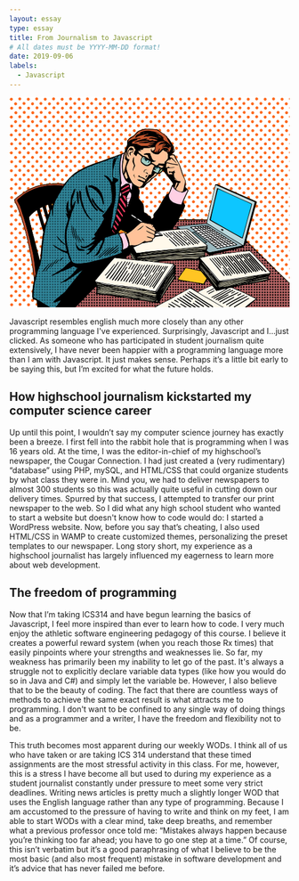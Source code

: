 ```yaml
---
layout: essay
type: essay
title: From Journalism to Javascript
# All dates must be YYYY-MM-DD format!
date: 2019-09-06
labels:
  - Javascript
---
```


<img class="ui medium left floated image" src="../images/kisspng-journalist-journalism-clip-art-office-man-5aa29b9705fb20.3684394015206061030245.png">

Javascript resembles english much more closely than any other programming language I've experienced. Surprisingly, Javascript and I...just clicked. As someone who has participated in student journalism quite extensively, I have never been happier with a programming language more than I am with Javascript. It just makes sense. Perhaps it’s a little bit early to be saying this, but I’m excited for what the future holds. 

## How highschool journalism kickstarted my computer science career

Up until this point, I wouldn’t say my computer science journey has exactly been a breeze. I first fell into the rabbit hole that is programming when I was 16 years old. At the time, I was the editor-in-chief of my highschool’s newspaper, the Cougar Connection. I had just created a (very rudimentary) “database” using PHP, mySQL, and HTML/CSS that could organize students by what class they were in. Mind you, we had to deliver newspapers to almost 300 students so this was actually quite useful in cutting down our delivery times. Spurred by that success, I attempted to transfer our print newspaper to the web. So I did what any high school student who wanted to start a website but doesn't know how to code would do: I started a WordPress website. Now, before you say that’s cheating, I also used HTML/CSS in WAMP to create customized themes, personalizing the preset templates to our newspaper. Long story short, my experience as a highschool journalist has largely influenced my eagerness to learn more about web development.

## The freedom of programming

Now that I’m taking ICS314 and have begun learning the basics of Javascript, I feel more inspired than ever to learn how to code. I very much enjoy the athletic software engineering pedagogy of this course. I believe it creates a powerful reward system (when you reach those Rx times) that easily pinpoints where your strengths and weaknesses lie. So far, my weakness has primarily been my inability to let go of the past. It's always a struggle not to explicitly declare variable data types (like how you would do so in Java and C#) and simply let the variable be. However, I also believe that to be the beauty of coding. The fact that there are countless ways of methods to achieve the same exact result is what attracts me to programming. I don't want to be confined to any single way of doing things and as a programmer and a writer, I have the freedom and flexibility not to be. 

This truth becomes most apparent during our weekly WODs. I think all of us who have taken or are taking ICS 314 understand that these timed assignments are the most stressful activity in this class. For me, however, this is a stress I have become all but used to during my experience as a student journalist constantly under pressure to meet some very strict deadlines. Writing news articles is pretty much a slightly longer WOD that uses the English language rather than any type of programming. Because I am accustomed to the pressure of having to write and think on my feet, I am able to start WODs with a clear mind, take deep breaths, and remember what a previous professor once told me: “Mistakes always happen because you’re thinking too far ahead; you have to go one step at a time.” Of course, this isn’t verbatim but it’s a good paraphrasing of what I believe to be the most basic (and also most frequent) mistake in software development and it’s advice that has never failed me before.

